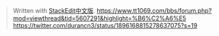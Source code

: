 


> Written with [StackEdit中文版](https://stackedit.cn/).
> https://www.tt1069.com/bbs/forum.php?mod=viewthread&tid=5607291&highlight=%B6%C2%A6%E5
> https://twitter.com/durancn3/status/1896168815278637075?s=19
<!--stackedit_data:
eyJoaXN0b3J5IjpbLTE2ODc3ODc5MjUsOTU3Nzc5Nzk4LDQ0MD
kwNTYxOV19
-->
